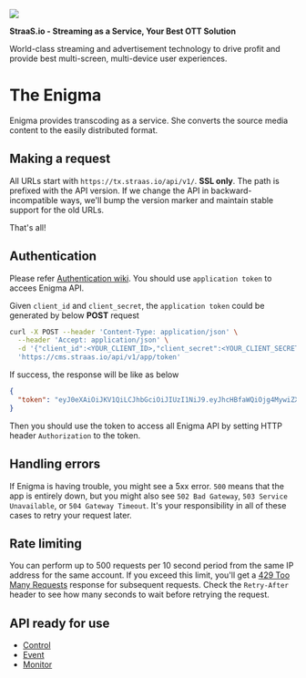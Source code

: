 ![](https://event.livehouse.in/straas.io/admintool/images/logo.png)

**StraaS.io - Streaming as a Service, Your Best OTT Solution**

World-class streaming and advertisement technology to drive profit and provide best multi-screen,
multi-device user experiences.

The Enigma
====================

Enigma provides transcoding as a service. She converts the source media content to the easily distributed format. 


Making a request
----------------

All URLs start with `https://tx.straas.io/api/v1/`. **SSL only**. The path is prefixed with the API version.
If we change the API in backward-incompatible ways, we'll bump the version marker and maintain stable support for the old URLs.

That's all!


Authentication
--------------

Please refer [Authentication wiki](https://github.com/StraaS/StraaS-web-document/wiki/Authentication). You should use `application token` to accees Enigma API.

Given `client_id` and `client_secret`, the `application token` could be generated by below **POST** request

```sh
curl -X POST --header 'Content-Type: application/json' \
  --header 'Accept: application/json' \
  -d '{"client_id":<YOUR_CLIENT_ID>,"client_secret":<YOUR_CLIENT_SECRET>}' \
  'https://cms.straas.io/api/v1/app/token'
```

If success, the response will be like as below

```json
{
  "token": "eyJ0eXAiOiJKV1QiLCJhbGciOiJIUzI1NiJ9.eyJhcHBfaWQiOjg4MywiZXhwIjoxNDY4NTcyNDMyfQ.mfSXrlBtGLckF3X3Ig5sCH-wX2-9grOpXw0BOsM_PWs"
}
```

Then you should use the token to access all Enigma API by setting HTTP header `Authorization` to the token. 


Handling errors
---------------

If Enigma is having trouble, you might see a 5xx error. 
`500` means that the app is entirely down, but you might also see `502 Bad Gateway`, `503 Service Unavailable`, or `504 Gateway Timeout`.
It's your responsibility in all of these cases to retry your request later. 


Rate limiting
-------------

You can perform up to 500 requests per 10 second period from the same IP address for the same account. 
If you exceed this limit, you'll get a [429 Too Many Requests](http://tools.ietf.org/html/draft-nottingham-http-new-status-02#section-4) response for subsequent requests.
Check the `Retry-After` header to see how many seconds to wait before retrying the request.


API ready for use
-----------------

* [Control](https://github.com/StraaS/StraaS-stream-service/blob/master/sections/control.md)
* [Event](https://github.com/StraaS/StraaS-stream-service/blob/master/sections/event.md)
* [Monitor](https://github.com/StraaS/StraaS-stream-service/blob/master/sections/monitor.md)

